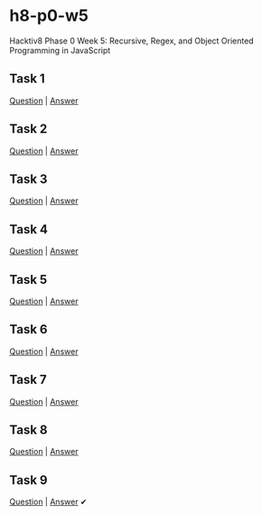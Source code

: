 # h8-p0-w5
Hacktiv8 Phase 0 Week 5: Recursive, Regex, and Object Oriented Programming in JavaScript

## Task 1
[Question](https://github.com/hacktiv8/phase-0-activities/blob/master/modules/challenge-most-frequent-largest-numbers.md) 
| [Answer](https://github.com/fahrulnoer/h8-p0-w5/blob/master/exercise-1.js)

## Task 2
[Question](https://github.com/hacktiv8/phase-0-activities/blob/master/modules/challenge-password-generator.md)
| [Answer](https://github.com/fahrulnoer/h8-p0-w5/blob/master/exercise-2.js)

## Task 3
[Question](https://github.com/hacktiv8/phase-0-activities/blob/master/modules/challenge-makan-terus.md)
| [Answer](https://github.com/fahrulnoer/h8-p0-w5/blob/master/exercise-3.js)

## Task 4
[Question](https://github.com/hacktiv8/phase-0-activities/blob/master/modules/challenge-total-digit.md)
| [Answer](https://github.com/fahrulnoer/h8-p0-w5/blob/master/exercise-4.js)

## Task 5
[Question](https://github.com/hacktiv8/phase-0-activities/blob/master/modules/challenge-kali-terus.md)
| [Answer](https://github.com/fahrulnoer/h8-p0-w5/blob/master/exercise-5.js)

## Task 6
[Question](https://github.com/hacktiv8/phase-0-activities/blob/master/modules/challenge-damage-calculation.md)
| [Answer](https://github.com/fahrulnoer/h8-p0-w5/blob/master/exercise-6.js)
  
## Task 7
[Question](https://github.com/hacktiv8/phase-0-activities/blob/master/modules/challenge-melee-ranged-grouping.md)
| [Answer](https://github.com/fahrulnoer/h8-p0-w5/blob/master/exercise-7.js)

## Task 8
[Question](https://github.com/hacktiv8/phase-0-activities/blob/master/modules/challenge-hapus-simbol.md)
| [Answer](https://github.com/fahrulnoer/h8-p0-w5/blob/master/exercise-8.js)

## Task 9
[Question](https://github.com/hacktiv8/phase-0-activities/blob/master/modules/challenge-cari-pelaku.md)
| [Answer](https://github.com/fahrulnoer/h8-p0-w5/blob/master/exercise-9.js)
✔